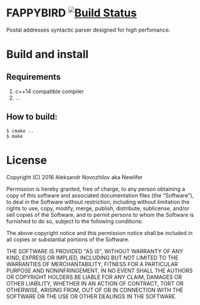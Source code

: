 # FAPPYBIRD [![Build Status](https://travis-ci.org/Newlifer/fappybird.svg?branch=master)](https://travis-ci.org/Newlifer/fappybird)

Postal addresses syntactic parser designed for high perfomance.

# Build and install
## Requirements
1. c++14 compatible compiler
2. ...

## How to build:
    $ cmake ..
    $ make

# License

Copyright (C) 2016 Aleksandr Novozhilov aka Newlifer

Permission is hereby granted, free of charge, to any person obtaining a copy of
this software and associated documentation files (the "Software"), to deal in
the Software without restriction, including without limitation the rights to
use, copy, modify, merge, publish, distribute, sublicense, and/or sell copies
of the Software, and to permit persons to whom the Software is furnished to do
so, subject to the following conditions:

The above copyright notice and this permission notice shall be included in all
copies or substantial portions of the Software.

THE SOFTWARE IS PROVIDED "AS IS", WITHOUT WARRANTY OF ANY KIND, EXPRESS OR
IMPLIED, INCLUDING BUT NOT LIMITED TO THE WARRANTIES OF MERCHANTABILITY,
FITNESS FOR A PARTICULAR PURPOSE AND NONINFRINGEMENT. IN NO EVENT SHALL THE
AUTHORS OR COPYRIGHT HOLDERS BE LIABLE FOR ANY CLAIM, DAMAGES OR OTHER
LIABILITY, WHETHER IN AN ACTION OF CONTRACT, TORT OR OTHERWISE, ARISING FROM,
OUT OF OR IN CONNECTION WITH THE SOFTWARE OR THE USE OR OTHER DEALINGS IN THE
SOFTWARE.
